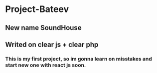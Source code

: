 # Project-Bateev
## New name SoundHouse
## Writed on clear js + clear php
### This is my first project, so im gonna learn on misstakes and start new one with react js soon. 
